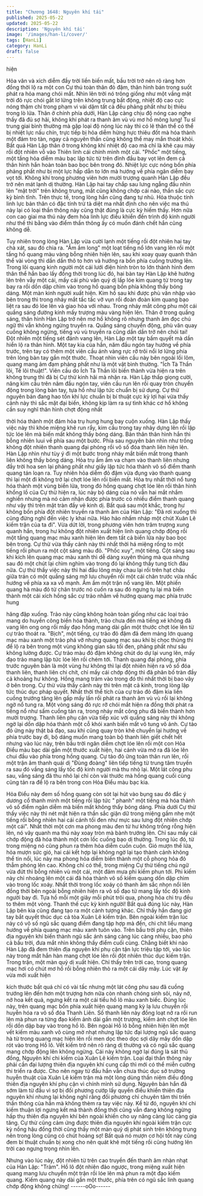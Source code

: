 ```yaml
---
title: "Chương 1648: Nguyên khí tái"
published: 2025-05-22
updated: 2025-05-22
description: 'Nguyên khí tái'
image: '/images/han-li/cover/'
tags: [HanLi]
category: HanLi
draft: false
---
```


hiện

Hỏa vân và xích diễm đầy trời liền biến mất, bầu trời trở nên rõ
ràng hơn đồng thời lộ ra một con Cự thú toàn thân đỏ đậm, thân
hình bán trong suốt phát ra hỏa mang chói mắt. Nhìn lên trời nó
trông giống như một vầng mặt trời đỏ rực chói gắt lơ lửng trên
không trung bất động, nhiệt độ cao cực nóng thậm chí trong phạm
vi vài dặm tất cả đều phảng phất như bị thiêu trong lò lửa. Thân ở
chính phía dưới, Hàn Lập càng chịu độ nóng cao nghe thấy đã đủ
sợ hãi, không khí phát ra thanh âm vù vù mơ hồ mông lung!
Tu sĩ trung giai bình thường mà gặp loại độ nóng lúc này thì có lẽ
thân thể có thể bị nhiệt lực nấu chín, trực tiếp bị hỏa diễm hừng
hực thiêu đốt mà hóa thành một đám tro tàn, ngay cả nguyên thần
cũng không thể may mắn thoát khỏi. Bất quá Hàn Lập thân ở
trong không khí nhiệt độ cao mà chỉ là khẽ cau mày rồi đột nhiên
vỗ vào Thiên linh cái chính mình một cái. "Phốc" một tiếng, một
tầng hỏa diễm màu bạc lập tức từ trên đỉnh đầu bay vọt lên đem
cả thân hình hắn hoàn toàn bao bọc bên trong đó.
Nhiệt lực cực nóng bốn phía phảng phất như bị một lực hấp dẫn
to lớn mà hướng về phía ngân diễm bay vọt tới. Không khí trong
phương viên hơn mười trượng quanh Hàn Lập đều trở nên mát
lạnh dị thường. Hàn Lập hai tay chắp sau lưng ngẫng đầu nhìn
lên "mặt trời" trên không trung, mắt cũng không chớp cái nào,
thần sắc cực kỳ bình tĩnh.
Trên thực tế, trong lòng hắn cũng đang tự nhủ. Hỏa thuộc tính linh
lực bản thân có đặc tính trừ tà diệt ma nhất định cho nên việc ma
thú này lại có loại thần thông này cũng thật đúng là cực kỳ hiếm
thấy. Hơn nữa con cao giai ma thú này đem hỏa linh lực điều
khiển đến trình độ kinh người như thế thì bằng vào điểm thần
thông ấy có muốn đánh chết hắn cũng không dễ.

Tuy nhiên trong lòng Hàn Lập vừa cười lạnh một tiếng rồi đột
nhiên hai tay chà xát, sau đó chia ra. "Ầm ầm long" một loạt tiếng
nổ lớn vang lên rồi một tầng hồ quang màu vàng bỗng nhiên hiện
lên, sau khi xoay quay quanh thân thể vài vòng thì dần dần thô to
hơn và hướng ra bốn phía cuồng trướng lên. Trong lôi quang kinh
người một cái lưới điện hình tròn to lớn thành hình đem thân thể
hắn bao lấy đồng thời trong lúc đó, hai bàn tay Hàn Lập khẽ
hướng lên trên vẫy một cái, mấy cái phù văn quỷ dị lấp lóe kim
quang từ trong tay bay ra rồi dồn dập chìm vào trong hồ quang
bốn phía không thấy bóng dáng.
Một màn kinh người xuất hiện. Kim hồ sau khi được phù văn
nhập vào bên trong thì trong nháy mắt tấc tấc vỡ vụn rồi đoàn
đoàn kim quang bạo liệt ra sau đó lóe lên và giao hòa với nhau.
Trong nháy mắt công phu một cái quầng sáng đường kính mấy
trượng màu vàng hiện lên.
Thân ở trong quầng sáng, thân hình Hàn Lập trở nên mơ hồ
không rõ nhưng thanh âm đọc chú ngữ thì vẫn không ngừng
truyền ra. Quầng sáng chuyển động, phù văn quay cuồng không
ngừng, tiếng vù vù truyền ra cũng dần dần trở nên chói tai! Đột
nhiên một tiếng sét đánh vang lên, Hàn Lập một tay bấm quyết
mà dần hiển lộ ra thân hình. Một tay kia của hắn, năm đầu ngón
tay hướng về phía trước, trên tay có thêm một viên cầu ánh vàng
rực rỡ trôi nổi lơ lửng phía trên lòng bàn tay gần một thước. Thoạt
nhìn viên cầu này bên ngoài lồi lõm, quang mang ảm đạm phảng
phất như là một vật bình thường.
"Ích Tà Thần lôi, Tế lôi thuật!".
Viên cầu do Ích Tà Thần lôi biến thành vừa hiện ra trên không
trung thì đã bị Cự thừ kinh hãi mà nhận ra. Hàn Lập thấp giọng
cười, nâng kim cầu trên năm đầu ngón tay, viên cầu run lên rồi
quay tròn chuyển động trong lòng bàn tay, tựa hồ như lập tức
chuẩn bị sử dụng.
Cự thừ nguyên bản đang hao tổn khí lực chuẩn bị bí thuật cực kỳ
lợi hại vừa thấy cảnh này thì sắc mặt đại biến, không kịp làm ra
sự tình khác cơ hồ không cần suy nghĩ thân hình chợt động nhất

thời hóa thành một đám hỏa trụ hung hung bay cuộn xuống.
Hàn Lập thấy việc này thì khóe miệng khẽ run rẩy, kim cầu trong
tay nhảy dựng lên rồi lập tức lóe lên mà biến mất không thấy
bóng dáng. Bản thân thân hình hắn thì bỗng nhiên luui về phía
sau một bước. Phía sau nguyên bản nhìn như trống không đột
nhiên thanh quang đại phóng rồi vô số đóa thanh liên hiện lên.
Hàn Lập nhìn như tùy ý đi một bước trong nháy mắt biến mất
trong thanh liên không thấy bóng dáng. Hỏa trụ ầm ầm va chạm
vào thanh liên nhưng đầy trời hoa sen lại phảng phất như giấy lập
tức hóa thành vô số điểm thanh quang tán loạn ra. Tuy nhiên hỏa
diễm đỏ đậm vừa đụng vào thanh quang thì lại một đi không trở
lại chợt lóe lên rồi biến mất.
Hỏa trụ nhất thời nổ tung hóa thành một vùng biển lửa, trong đó
hồng quang chợt lóe lên rồi thân hình khổng lồ của Cự thừ hiện
ra, lúc này bộ dáng của nó vẫn hai mắt nhắm nghiền nhưng mà
nó cảm nhận được phía trước có nhiều điểm thanh quang như
vậy thì trên mặt tràn đầy vẻ kinh dị. Bất quá sau một khắc, trong
hư không bốn phía đột nhiên truyền ra thanh âm của Hàn Lập:
"Đã rơi xuống thì cũng đừng nghĩ đến việc ly khai nữa. Hảo hảo
nhấm nháp một chút Xuân Lê kiếm trận của ta đi".
Vừa dứt lời, trong phương viên hơn trăm trượng xung quanh hắn,
trong hư không đột nhiên xuất hiện linh quang chớp động rồi một
tầng quang mạc màu xanh hiện lên đem tất cả biển lửa này bao
bọc bên trong. Cự thừ vừa thấy cảnh này thì nhất thời há miệng
rống to một tiếng rồi phun ra một cột sáng màu đỏ.
"Phốc xuy", một tiếng. Cột sáng sau khi kích lên quang mạc màu
xanh thì dễ dàng xuyên thủng mà qua nhưng sau đó một chút lại
chìm nghỉm vào trong đó lại không thấy tung tích đâu nữa. Cự thừ
thấy việc này thì hai đầu lông mày chau lại rồi trên hạt châu giữa
trán có một quầng sáng mờ lưu chuyển rồi một cái chân trước
vừa nhấc hướng về phía xa xa vỗ mạnh.
Ầm ầm một trận nổ vang lên. Một phiến quang hà màu đỏ từ chân
trước nó cuốn ra sau đó ngưng tụ lại mà biến thành một cái xích
hồng sắc cự trảo nhằm về hướng quang mạc phía trước hung

hăng đập xuống. Trảo này cũng không hoàn toàn giống như các
loại trảo mang do huyền công biến hóa thành, trảo chưa đến mà
tiếng xé không đã vang lên ong ong rồi mấy đạo hồng mang dài
gần một thước chợt lóe lên từ cự trảo thoát ra.
"Bịch", một tiếng, cự trảo đỏ đậm đã đem mảng lớn quang mạc
màu xanh một trảo phá vỡ nhưng quang mạc sau khi bị chọc
thủng thì để lộ ra bên trong một vùng không gian sâu tối đen,
phảng phất như sâu không lường được. Cự trảo màu đỏ đậm
không chút do dự lại vung lên, mấy đạo trảo mang lập tức lóe lên
rồi chém tới.
Thanh quang đại phóng, phía trước nguyên bản là một vùng hư
không thì lại đột nhiên hiện ra vô số đóa thanh liên, thanh liên chi
chít, chỉ mấy cái chớp động thì đã phân bố tràn đầy cả khoảng hư
không. Hồng mang trảm vào trong đó thì nhất thời bị bao vây ở
bên trong.
Cự thừ vừa thấy cảnh này thì trên mặt cả kinh, trong lòng lập tức
thúc dục pháp quyết. Nhất thời thể tích của cự trảo đỏ đậm kia
liền cuồng trướng tăng lên gấp mấy lần rồi phát ra thanh âm vù vù
rồi lại không ngờ nổ tung ra. Một vòng sáng đỏ rực rỡ chói mắt
hiện ra đồng thời phát ra tiếng nổ như sấm cuồng tán ra, trong
nháy mắt công phu đã biến thành hơn mười trượng.
Thanh liên phụ cận vừa tiếp xúc với quầng sáng này thì không
ngờ lại dồn dập hóa thành một cỗ khói xanh biến mất vô tung vô
ảnh. Cự tảo đỏ ửng này thật bá đạo, sau khi cũng quay tròn khẽ
chuyển lại hướng về phía trước bay đi, bộ dáng muốn mang toàn
bộ thanh liên giết chết hết nhưng vào lúc này, trên bầu trời ngân
diễm chợt lóe lên rồi một con Hỏa Điểu màu bạc dài gần một
thước xuất hiện, hai cánh vừa mở ra đã lóe lên chui đầu vào phía
trong hồng quang.
Cự tảo đỏ ửng toàn thân run lên, rồi một trận âm thanh quái dị
"Đùng đoàng" liên tiếp tiếng từ trung tâm truyền ra sau đó vầng
sáng lấy tốc độ kinh người mà thu nhỏ lại. Một lát công phu sau,
vầng sáng đã thu nhỏ lại chỉ còn vài thước mà hồng quang cuối
cùng cũng tản ra để lộ ra bên trong con Hỏa Điểu màu bạc kia.

Hỏa Điểu này đem số hồng quang còn sót lại hút vào bụng sau đó
đắc ý dương cổ thanh minh một tiếng rồi lập tức " phanh" một
tiếng mà hóa thành vô số điểm ngân diễm mà biến mất không
thấy bóng dáng.
Phía dưới Cự thừ thấy việc này thì nét mặt hiện ra thần sắc giận
dữ trong miệng gầm nhẹ một tiếng rồi bỗng nhiên hai cái cánh tối
đen như mực sau lưng đột nhiên chớp một cái". Nhất thời một
cơn ma phong màu đen từ hư không trống rỗng hiện lên, nó vây
quanh ma thú này xoay tròn mà bành trướng lên. Chỉ sau mấy cái
chớp động đã hóa thành một cơn lốc cuồng bạo dị thường. Trong
lúc đó, từ trong miệng nó cũng phun ra thêm hỏa diễm cuồn cuộn.
Gió mượn thế lửa, hỏa mượn sức gió, hai cái kết hợp lại không
ngờ lại tạo thành cảnh không thể tin nổi, lúc này ma phong hỏa
diễm biến thành một cỗ phong hỏa đỏ thẫm phóng lên cao. Không
chỉ có thế, trong miệng Cự thừ tiếng chú ngữ vừa đứt thì bỗng
nhiên vù một cái, một đám mưa phi kiếm phun tới. Phi kiếm này
chỉ nhoáng lên một cái đã hóa thành vô số kiếm quang dồn dập
chìm vào trong lốc xoáy. Nhất thời trong lốc xoáy có thanh âm sắc
nhọn nổi lên đồng thời bên ngoài bỗng nhiên hiện ra vô số đạo tử
mang lấy tốc độ kinh người bay đi. Tựa hồ mỗi một giây mỗi phút
trôi qua, phong hỏa chi trụ đều to thêm một vòng. Thanh thế cực
kỳ kinh người!
Bất quá đúng lúc này, Hàn Lập bên kia cũng đang tạo ra một cảnh
tượng khác. Chỉ thấy hắn đang giơ tay bắt quyết thúc dục cả tòa
Xuân Lê kiếm trận. Bên ngoài kiếm trận lúc này có vô số ngũ sắc
quang điểm đang tập hợp mà đến, chi chít liều mạng hướng về
phía quang mạc màu xanh tuôn vào. Trên bầu trời phụ cận, thiên
địa nguyên khí biến thành ngũ sắc ánh sáng càng lúc càng nhiều,
bao phủ cả bầu trời, đưa mắt nhìn không thấy điểm cuối cùng.
Chẳng biết khi nào Hàn Lập đã đem thiên địa nguyên khí phụ cận
tận lực triệu tập tới, vào lúc này trong mắt hắn hàn mang chợt lóe
lên rồi đột nhiên thúc dục kiếm trận. Trong trận, một màn quỷ dị
xuất hiện.
Chỉ thấy trên trời cao, trong quang mạc hơi có chút mơ hồ rồi
bỗng nhiên thò ra một cái dây mây. Lúc vật ấy vừa mới xuất hiện

kích thước bất quá chỉ có vài tấc nhưng một lát công phu sau đã
cuồng trướng lên đến hơn một trượng hơn nữa còn nhanh chóng
sinh sôi, nảy nở, nở hoa kết quả, ngưng kết ra một cái tiểu hồ lô
màu xanh biếc.
Đúng lúc này, trên quang mạc bốn phía xuất hiện quang mang kỳ
lạ lưu chuyển rồi huyễn hóa ra vô số đóa Thanh Liên. Số thanh
liên này đồng loạt nở ra rồi run lên mà phun ra từng đạo kiếm ảnh
dài gần một trượng, kiếm ảnh chợt lóe lên rồi dồn dập bay vào
trong hồ lô.
Bên ngoài Hồ lô bỗng nhiên hiện lên một vết kiếm màu xanh vô
cùng mờ nhạt nhưng lập tức đại lượng ngũ sắc quang hà từ trong
quang mạc hiện lên rồi men dọc theo dọc sợi dây mây dồn dập rót
vào trong Hồ lô. Vết kiếm trở nên rõ ràng dị thường và có ngũ sắc
quang mang chớp động lên không ngừng.
Cái này không ngờ lại đúng là sát thủ đồng, Nguyên khí chi kiếm
của Xuân Lê kiếm trận. Loại đại thần thông này phải cần đại
lượng thiên địa nguyên khí cung cấp thì mới có thể miễn cưỡng thi
triển ra được. Cho nên ngay từ đầu hắn vẫn chưa thúc dục sở
trường huyễn thuật của Xuân Lê kiếm trận mà một lòng dùng thần
niệm điều động thiên địa nguyên khí phụ cận vì chính mình sử
dụng.
Nguyên bản hắn đã sớm làm từ đầu vì sợ bị đối phương cướp lấy
quyền điều khiển thiên địa nguyên khí nhưng lại không nghĩ rằng
đối phương chỉ chuyên tâm thi triển thần thông của hắn mà không
thèm ra tay việc này. Kể từ đó, nguyên khí chi kiếm thuận lợi
ngưng kết mà thành đồng thời cũng vẫn đang không ngừng hấp
thụ thiên địa nguyên khí bên ngoài khiến cho uy năng càng lúc
càng gia tăng.
Cự thừ cũng cảm ứng được thiên địa nguyên khí ngoài kiếm trận
cực kỳ nồng hậu đồng thời cũng thấy một màn quỷ dị phát sinh
trên không trung nên trong lòng cũng có chút hoảng sợ! Bất quá
nó mượn cơ hội tốt này cũng đem bí thuật chuẩn bị xong cho nên
quát khẽ một tiếng rồi cũng hướng lên trời cao ngưng trọng nhìn
lên.

Nhưng vào lúc này, đột nhiên từ trên cao truyền đến thanh âm
nhàn nhạt của Hàn Lập: "Trảm". Hồ lô đột nhiên đảo ngược, trong
miệng xuất hiện quang mang lưu chuyển một trận rồi lóe lên mà
phun ra một đạo kiếm quang. Kiếm quang này dài gần một thước,
phía trên có ngũ sắc linh quang chớp động không chừng!
------oOo------
